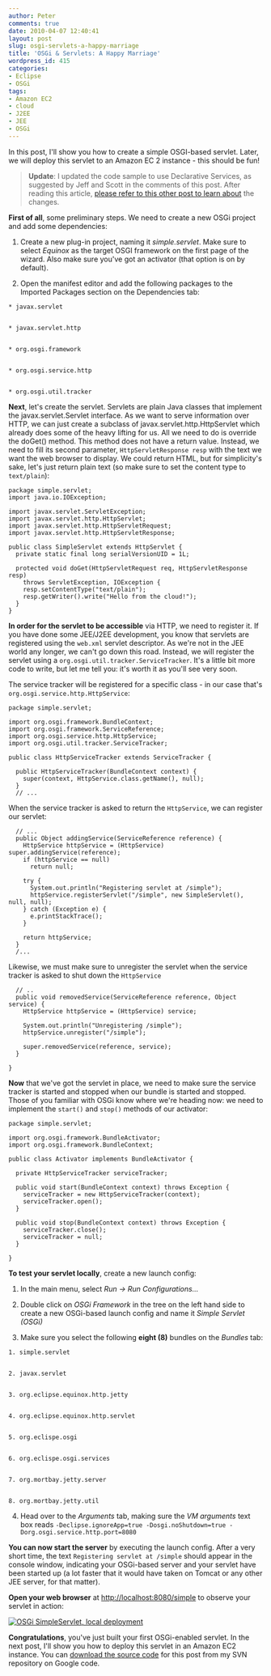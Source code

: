 ```yaml
---
author: Peter
comments: true
date: 2010-04-07 12:40:41
layout: post
slug: osgi-servlets-a-happy-marriage
title: 'OSGi & Servlets: A Happy Marriage'
wordpress_id: 415
categories:
- Eclipse
- OSGi
tags:
- Amazon EC2
- cloud
- J2EE
- JEE
- OSGi
---
```


In this post, I'll show you how to create a simple OSGI-based servlet. Later, we will deploy this servlet to an Amazon EC 2 instance - this should be fun!


<!-- more -->



> **Update**: I updated the code sample to use Declarative Services, as suggested by Jeff and Scott in the comments of this post. After reading this article, [please refer to this other post to learn about](http://www.peterfriese.de/osgi-servlets-flexibility-by-simplicity/) the changes.






**First of all**, some preliminary steps. We need to create a new OSGi project and add some dependencies:




	
  1. Create a new plug-in project, naming it _simple.servlet_. Make sure to select _Equinox_ as the target OSGI framework on the first page of the wizard. Also make sure you've got an activator (that option is on by default).

	
  2. Open the manifest editor and add the following packages to the Imported Packages section on the Dependencies tab:
		
			
    * javax.servlet

			
    * javax.servlet.http

			
    * org.osgi.framework

			
    * org.osgi.service.http

			
    * org.osgi.util.tracker

		
	








**Next**, let's create the servlet. Servlets are plain Java classes that implement the javax.servlet.Servlet interface. As we want to serve information over HTTP, we can just create a subclass of javax.servlet.http.HttpServlet which already does some of the heavy lifting for us. All we need to do is override the doGet() method. This method does not have a return value. Instead, we need to fill its second parameter, `HttpServletResponse resp` with the text we want the web browser to display. We could return HTML, but for simplicity's sake, let's just return plain text (so make sure to set the content type to `text/plain`):


    
    package simple.servlet;
    import java.io.IOException;
    
    import javax.servlet.ServletException;
    import javax.servlet.http.HttpServlet;
    import javax.servlet.http.HttpServletRequest;
    import javax.servlet.http.HttpServletResponse;
    
    public class SimpleServlet extends HttpServlet {
      private static final long serialVersionUID = 1L;
    
      protected void doGet(HttpServletRequest req, HttpServletResponse resp) 
        throws ServletException, IOException {
        resp.setContentType("text/plain");
        resp.getWriter().write("Hello from the cloud!");
      }
    }








**In order for the servlet to be accessible** via HTTP, we need to register it. If you have done some JEE/J2EE development, you know that servlets are registered using the `web.xml` servlet descriptor. As we're not in the JEE world any longer, we can't go down this road. Instead, we will register the servlet using a `org.osgi.util.tracker.ServiceTracker`. It's a little bit more code to write, but let me tell you: it's worth it as you'll see very soon.







The service tracker will be registered for a specific class - in our case that's `org.osgi.service.http.HttpService`:





    
    package simple.servlet;
    
    import org.osgi.framework.BundleContext;
    import org.osgi.framework.ServiceReference;
    import org.osgi.service.http.HttpService;
    import org.osgi.util.tracker.ServiceTracker;
    
    public class HttpServiceTracker extends ServiceTracker {
    
      public HttpServiceTracker(BundleContext context) {
        super(context, HttpService.class.getName(), null);
      }
      // ...





When the service tracker is asked to return the `HttpService`, we can register our servlet:



    
      // ...
      public Object addingService(ServiceReference reference) {
        HttpService httpService = (HttpService) super.addingService(reference);
        if (httpService == null)
          return null;
    
        try {
          System.out.println("Registering servlet at /simple");
          httpService.registerServlet("/simple", new SimpleServlet(), null, null);
        } catch (Exception e) {
          e.printStackTrace();
        }
    
        return httpService;
      }
      /...





Likewise, we must make sure to unregister the servlet when the service tracker is asked to shut down the `HttpService`



    
      // ..
      public void removedService(ServiceReference reference, Object service) {
        HttpService httpService = (HttpService) service;
    
        System.out.println("Unregistering /simple");
        httpService.unregister("/simple");
    
        super.removedService(reference, service);
      }
    
    }





**Now** that we've got the servlet in place, we need to make sure the service tracker is started and stopped when our bundle is started and stopped. Those of you familiar with OSGi know where we're heading now: we need to implement the `start()` and `stop()` methods of our activator:




    
    package simple.servlet;
    
    import org.osgi.framework.BundleActivator;
    import org.osgi.framework.BundleContext;
    
    public class Activator implements BundleActivator {
    
      private HttpServiceTracker serviceTracker;
    
      public void start(BundleContext context) throws Exception {
        serviceTracker = new HttpServiceTracker(context);
        serviceTracker.open();
      }
      
      public void stop(BundleContext context) throws Exception {
        serviceTracker.close();
        serviceTracker = null;
      }
    
    }





**To test your servlet locally**, create a new launch config:



	
  1. In the main menu, select _Run -> Run Configurations..._

	
  2. Double click on _OSGi Framework_ in the tree on the left hand side to create a new OSGi-based launch config
and name it _Simple Servlet (OSGi)_
	
  3. Make sure you select the following **eight (8)** bundles on the _Bundles_ tab:
		
			
    1. simple.servlet

			
    2. javax.servlet

			
    3. org.eclipse.equinox.http.jetty

			
    4. org.eclipse.equinox.http.servlet

			
    5. org.eclispe.osgi

			
    6. org.eclispe.osgi.services

			
    7. org.mortbay.jetty.server

			
    8. org.mortbay.jetty.util

		
	

	
  4. Head over to the _Arguments_ tab, making sure the _VM arguments_ text box reads `-Declipse.ignoreApp=true -Dosgi.noShutdown=true -Dorg.osgi.service.http.port=8080`








**You can now start the server** by executing the launch config. After a very short time, the text `Registering servlet at /simple` should appear in the console window, indicating your OSGi-based server and your servlet have been started up (a lot faster that it would have taken on Tomcat or any other JEE server, for that matter).






**Open your web browser** at [http://localhost:8080/simple](http://localhost:8080/simple) to observe your servlet in action:



[![OSGi SimpleServlet, local deployment](http://farm3.static.flickr.com/2775/4499763290_00e3405795_m.jpg)](http://farm3.static.flickr.com/2775/4499763290_c0045c441b_o.jpg)





**Congratulations**, you've just built your first OSGi-enabled servlet. In the next post, I'll show you how to deploy this servlet in an Amazon EC2 instance. You can [download the source code](http://code.google.com/p/peterfriese/source/browse/#svn/osgi/trunk/simple.servlet) for this post from my SVN repository on Google code.

